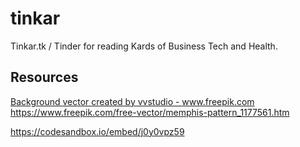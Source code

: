 # tinkar
Tinkar.tk / Tinder for reading Kards of Business Tech and Health. 


## Resources
<a href="https://www.freepik.com/free-photos-vectors/background">Background vector created by vvstudio - www.freepik.com</a>
https://www.freepik.com/free-vector/memphis-pattern_1177561.htm


https://codesandbox.io/embed/j0y0vpz59
